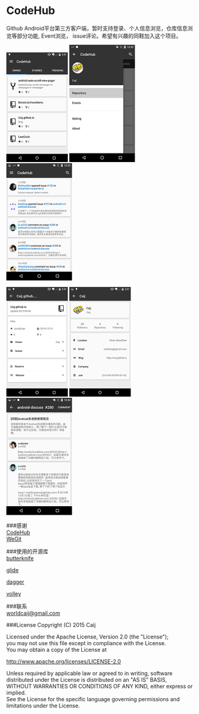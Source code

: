 # CodeHub  
Github Android平台第三方客户端，暂时支持登录、个人信息浏览，仓库信息浏览等部分功能, Event浏览， issue评论。希望有兴趣的同鞋加入这个项目。

![main](introduce/main.png)   ![nav](introduce/nav.png)  ![event](introduce/event.png)

![repository](introduce/repository.png)   ![user](introduce/user.png)  ![issue](introduce/issue.png)

###感谢  
[CodeHub](https://github.com/thedillonb/CodeHub)  
[WeGit](https://github.com/Leaking/WeGit)  

###使用的开源库  
[butterknife](https://github.com/JakeWharton/butterknife)  

[glide](https://github.com/bumptech/glide)  

[dagger](https://github.com/google/dagger)  

[volley](https://github.com/mcxiaoke/android-volley)  

###联系  
[worldcaij@gmail.com](mailto:worldcaij@gmail.com)  

###License
Copyright (C) 2015 Caij  

Licensed under the Apache License, Version 2.0 (the "License");  
you may not use this file except in compliance with the License.  
You may obtain a copy of the License at  

   http://www.apache.org/licenses/LICENSE-2.0

Unless required by applicable law or agreed to in writing, software  
distributed under the License is distributed on an "AS IS" BASIS,  
WITHOUT WARRANTIES OR CONDITIONS OF ANY KIND, either express or implied.  
See the License for the specific language governing permissions and  
limitations under the License.



